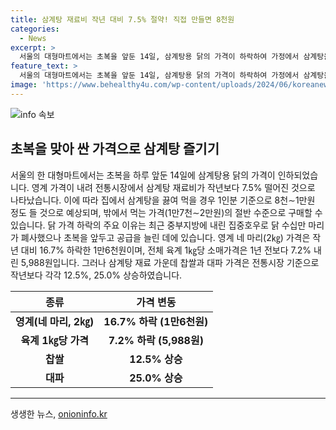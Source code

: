 ```yaml
---
title: 삼계탕 재료비 작년 대비 7.5% 절약! 직접 만들면 8천원
categories:
  - News
excerpt: >
  서울의 대형마트에서는 초복을 앞둔 14일, 삼계탕용 닭의 가격이 하락하여 가정에서 삼계탕을 끓여 먹을 경우 절약효과를 얻을 수 있다. 전통시장에서 삼계탕의 재료비가 작년보다 7.5% 떨어졌으며, 닭 가격 하락은 최근 중부지방의 집중호우로 인해 공급이 늘어난 영향이다. 영계 네 마리 가격은 작년 대비 16.7% 하락한 것으로 나타났으며, 전체 육계의 가격도 7.2% 내렸다. 반면에 찹쌀과 대파는 각각 12.5%, 25.0% 올랐다.
feature_text: >
  서울의 대형마트에서는 초복을 앞둔 14일, 삼계탕용 닭의 가격이 하락하여 가정에서 삼계탕을 끓여 먹을 경우 절약효과를 얻을 수 있다. 전통시장에서 삼계탕의 재료비가 작년보다 7.5% 떨어졌으며, 닭 가격 하락은 최근 중부지방의 집중호우로 인해 공급이 늘어난 영향이다. 영계 네 마리 가격은 작년 대비 16.7% 하락한 것으로 나타났으며, 전체 육계의 가격도 7.2% 내렸다. 반면에 찹쌀과 대파는 각각 12.5%, 25.0% 올랐다.
image: 'https://www.behealthy4u.com/wp-content/uploads/2024/06/koreanews.jpg'
---
```


<p><img src="https://www.behealthy4u.com/wp-content/uploads/2024/06/koreanews.jpg" alt="info 속보" /></p>

<h2 data-ke-size="size26">초복을 맞아 싼 가격으로 삼계탕 즐기기</h2>

<p data-ke-size="size16">서울의 한 대형마트에서는 초복을 하루 앞둔 14일에 삼계탕용 닭의 가격이 인하되었습니다. 영계 가격이 내려 전통시장에서 삼계탕 재료비가 작년보다 7.5% 떨어진 것으로 나타났습니다. 이에 따라 집에서 삼계탕을 끓여 먹을 경우 1인분 기준으로 8천∼1만원 정도 들 것으로 예상되며, 밖에서 먹는 가격(1만7천∼2만원)의 절반 수준으로 구매할 수 있습니다. 닭 가격 하락의 주요 이유는 최근 중부지방에 내린 집중호우로 닭 수십만 마리가 폐사했으나 초복을 앞두고 공급을 늘린 데에 있습니다. 영계 네 마리(2㎏) 가격은 작년 대비 16.7% 하락한 1만6천원이며, 전체 육계 1㎏당 소매가격은 1년 전보다 7.2% 내린 5,988원입니다. 그러나 삼계탕 재료 가운데 찹쌀과 대파 가격은 전통시장 기준으로 작년보다 각각 12.5%, 25.0% 상승하였습니다.</p>

<table>
<thead>
<tr>
<th scope="col">종류</th>
<th scope="col">가격 변동</th>
</tr>
</thead>
<tbody>
<tr>
<td style="text-align: center; height: 17px;"><b>영계(네 마리, 2㎏)</b></td>
<td style="text-align: center; height: 17px;"><b>16.7% 하락 (1만6천원)</b></td>
</tr>
<tr>
<td style="text-align: center; height: 17px;"><b>육계 1㎏당 가격</b></td>
<td style="text-align: center; height: 17px;"><b>7.2% 하락 (5,988원)</b></td>
</tr>
<tr>
<td style="text-align: center; height: 17px;"><b>찹쌀</b></td>
<td style="text-align: center; height: 17px;"><b>12.5% 상승</b></td>
</tr>
<tr>
<td style="text-align: center; height: 17px;"><b>대파</b></td>
<td style="text-align: center; height: 17px;"><b>25.0% 상승</b></td>
</tr>
</tbody>
</table>

<hr>
생생한 뉴스, <a href="https://onioninfo.kr" rel="dofollow">onioninfo.kr</a>


